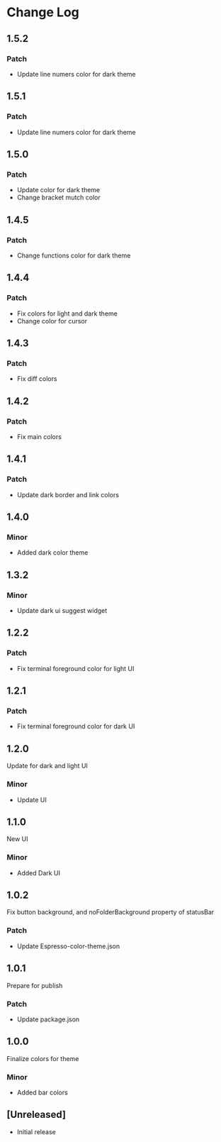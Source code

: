 # Change Log
## 1.5.2

### Patch
- Update line numers color for dark theme

## 1.5.1

### Patch
- Update line numers color for dark theme

## 1.5.0

### Patch
- Update color for dark theme
- Change bracket mutch color

## 1.4.5

### Patch
- Change functions color for dark theme

## 1.4.4

### Patch
- Fix colors for light and dark theme
- Change color for cursor

## 1.4.3

### Patch
- Fix diff colors
## 1.4.2

### Patch
- Fix main colors
## 1.4.1

### Patch
- Update dark border and link colors
## 1.4.0

### Minor
- Added dark color theme
## 1.3.2

### Minor
- Update dark ui suggest widget
## 1.2.2

### Patch
- Fix terminal foreground color for light UI
## 1.2.1

### Patch
- Fix terminal foreground color for dark UI
## 1.2.0

Update for dark and light UI
### Minor
- Update UI
## 1.1.0

New UI 
### Minor
- Added Dark UI

## 1.0.2

Fix button background, and noFolderBackground property of statusBar
### Patch
- Update Espresso-color-theme.json

## 1.0.1

Prepare for publish
### Patch
- Update package.json

## 1.0.0

Finalize colors for theme
### Minor
- Added bar colors

## [Unreleased]
- Initial release
